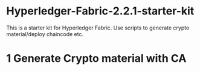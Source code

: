 # Hyperledger-Fabric-2.2.1-starter-kit
This is a starter kit for Hyperledger Fabric. Use scripts to generate crypto material/deploy chaincode etc.

# 1 Generate Crypto material with CA
